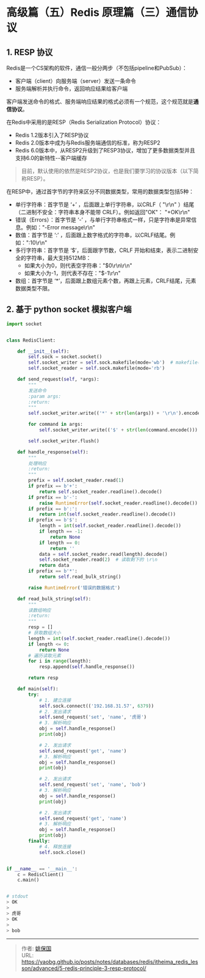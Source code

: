 # 高级篇（五）Redis 原理篇（三）通信协议


## 1. RESP 协议

Redis是一个CS架构的软件，通信一般分两步（不包括pipeline和PubSub）：

- 客户端（client）向服务端（server）发送一条命令
- 服务端解析并执行命令，返回响应结果给客户端

客户端发送命令的格式、服务端响应结果的格式必须有一个规范，这个规范就是**通信协议**。

在Redis中采用的是RESP（Redis Serialization Protocol）协议：

- Redis 1.2版本引入了RESP协议
- Redis 2.0版本中成为与Redis服务端通信的标准，称为RESP2
- Redis 6.0版本中，从RESP2升级到了RESP3协议，增加了更多数据类型并且支持6.0的新特性--客户端缓存

> 目前，默认使用的依然是RESP2协议，也是我们要学习的协议版本（以下简称RESP）。

在RESP中，通过首字节的字符来区分不同数据类型，常用的数据类型包括5种：



- 单行字符串：首字节是 ‘+’ ，后面跟上单行字符串，以CRLF（ "\r\n" ）结尾（二进制不安全：字符串本身不能带 CRLF）。例如返回"OK"： "+OK\r\n"
- 错误（Errors）：首字节是 ‘-’ ，与单行字符串格式一样，只是字符串是异常信息。例如："-Error message\r\n"
- 数值：首字节是 ‘:’ ，后面跟上数字格式的字符串，以CRLF结尾。例如：":10\r\n"
- 多行字符串：首字节是 ‘$’，后面跟字节数，CRLF 开始和结束，表示二进制安全的字符串，最大支持512MB：
  - 如果大小为0，则代表空字符串："$0\r\n\r\n"
  - 如果大小为-1，则代表不存在："$-1\r\n"
- 数组：首字节是 ‘*’，后面跟上数组元素个数，再跟上元素，CRLF结尾，元素数据类型不限。

## 2. 基于 python socket 模拟客户端

```python
import socket


class RedisClient:

    def __init__(self):
        self.sock = socket.socket()
        self.socket_writer = self.sock.makefile(mode='wb')  # makefile() 返回 file object 来操作 socket
        self.socket_reader = self.sock.makefile(mode='rb')

    def send_request(self, *args):
        """
        发送命令
        :param args:
        :return:
        """
        self.socket_writer.write(('*' + str(len(args)) + '\r\n').encode())

        for command in args:
            self.socket_writer.write(('$' + str(len(command.encode())) + '\r\n' + command + '\r\n').encode())

        self.socket_writer.flush()

    def handle_response(self):
        """
        处理响应
        :return:
        """
        prefix = self.socket_reader.read(1)
        if prefix == b'+':
            return self.socket_reader.readline().decode()
        if prefix == b'-':
            raise RuntimeError(self.socket_reader.readline().decode())
        if prefix == b':':
            return int(self.socket_reader.readline().decode())
        if prefix == b'$':
            length = int(self.socket_reader.readline().decode())
            if length == -1:
                return None
            if length == 0:
                return ''
            data = self.socket_reader.read(length).decode()
            self.socket_reader.read(2)  # 读取剩下的 \r\n
            return data
        if prefix == b'*':
            return self.read_bulk_string()

        raise RuntimeError('错误的数据格式')

    def read_bulk_string(self):
        """
        读数组响应
        :return:
        """
        resp = []
        # 获取数组大小
        length = int(self.socket_reader.readline().decode())
        if length <= 0:
            return None
        # 遍历读取元素
        for i in range(length):
            resp.append(self.handle_response())

        return resp

    def main(self):
        try:
            # 1. 建立连接
            self.sock.connect(('192.168.31.57', 6379))
            # 2. 发出请求
            self.send_request('set', 'name', '虎哥')
            # 3. 解析响应
            obj = self.handle_response()
            print(obj)

            # 2. 发出请求
            self.send_request('get', 'name')
            # 3. 解析响应
            obj = self.handle_response()
            print(obj)

            # 2. 发出请求
            self.send_request('set', 'name', 'bob')
            # 3. 解析响应
            obj = self.handle_response()
            print(obj)

            # 2. 发出请求
            self.send_request('get', 'name')
            # 3. 解析响应
            obj = self.handle_response()
            print(obj)
        finally:
            # 4. 释放连接
            self.sock.close()


if __name__ == '__main__':
    c = RedisClient()
    c.main()


# stdout    
> OK
> 
> 虎哥
> OK
>
> bob

```


---

> 作者: [姚保国](https://yaobg.github.io)  
> URL: https://yaobg.github.io/posts/notes/databases/redis/itheima_redis_lesson/advanced/5-redis-principle-3-resp-protocol/  

